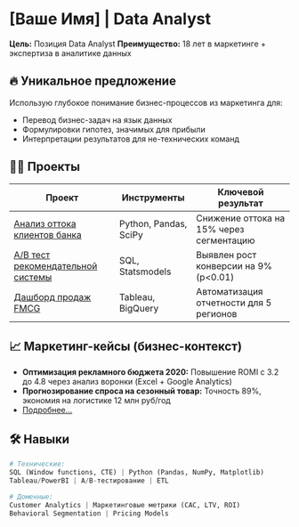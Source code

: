 # [Ваше Имя] | Data Analyst

**Цель:** Позиция Data Analyst
**Преимущество:** 18 лет в маркетинге + экспертиза в аналитике данных

## 🔥 Уникальное предложение
Использую глубокое понимание бизнес-процессов из маркетинга для:
- Перевод бизнес-задач на язык данных
- Формулировки гипотез, значимых для прибыли
- Интерпретации результатов для не-технических команд

## 👨‍💻 Проекты
| Проект | Инструменты | Ключевой результат |
|--------|-------------|---------------------|
| [Анализ оттока клиентов банка](projects/churn_analysis) | Python, Pandas, SciPy | Снижение оттока на 15% через сегментацию |
| [A/B тест рекомендательной системы](projects/ab-test) | SQL, Statsmodels | Выявлен рост конверсии на 9% (p<0.01) |
| [Дашборд продаж FMCG](projects/sales_dashboard) | Tableau, BigQuery | Автоматизация отчетности для 5 регионов |

## 📈 Маркетинг-кейсы (бизнес-контекст)
- **Оптимизация рекламного бюджета 2020:** Повышение ROMI с 3.2 до 4.8 через анализ воронки (Excel + Google Analytics)
- **Прогнозирование спроса на сезонный товар:** Точность 89%, экономия на логистике 12 млн руб/год
- [Подробнее...](marketing_cases/)

## 🛠 Навыки
```python
# Технические:
SQL (Window functions, CTE) | Python (Pandas, NumPy, Matplotlib) 
Tableau/PowerBI | A/B-тестирование | ETL

# Доменные:
Customer Analytics | Маркетинговые метрики (CAC, LTV, ROI) 
Behavioral Segmentation | Pricing Models
